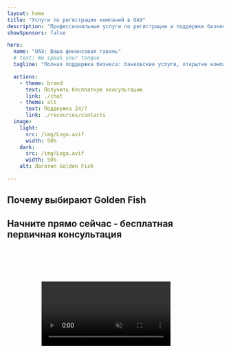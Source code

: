 ```yaml
---
layout: home
title: "Услуги по регистрации компаний в ОАЭ"
description: "Профессиональные услуги по регистрации и поддержке бизнеса в ОАЭ. Открытие компании, банковское обслуживание, налоговые, юридические и визовые решения. Воплощаем ваши бизнес-мечты в реальность."
showSponsors: false

hero:
  name: "ОАЭ: Ваша финансовая гавань"
  # text: We speak your tongue
  tagline: "Полная поддержка бизнеса: банковские услуги, открытие компании, визы. Без предоплаты – оплата только после одобрения."

  actions:
    - theme: brand
      text: Получить бесплатную консультацию
      link: ./chat
    - theme: alt
      text: Поддержка 24/7
      link: ./resources/contacts
  image:
    light:
      src: /img/Logo.avif
      width: 50%
    dark:
      src: /img/Logo.avif
      width: 50%
    alt: Логотип Golden Fish

---
```


<FeatureCards :features="[
  {
    title: 'Открытие банковского счета',
    details: 'Легкое открытие корпоративных и личных счетов в надежных банках ОАЭ.',
    items: [
      'Гарантированное открытие корпоративного счета',
      '90% успешных заявок',
      '**Без предоплаты** - оплата только после одобрения',
    ],
    linkText: 'Read More',
    link: './uae-business/offer/banking/',
    icon: {
      light: '/img/iStock-2153786564.avif',
      dark: '/img/iStock-2166793628.avif',
      alt: 'Банковские услуги'
    }
  },
  {
    title: 'Golden Visa и резидентство',
    details: 'Получите **Golden Visa** ОАЭ для долгосрочного проживания через простой процесс подачи.',
    items: [
      '**Нет необходимости въезжать в ОАЭ каждые 6 месяцев**',
      '98% успешных заявок',
      '**Без предоплаты** - оплата только после одобрения',
    ],
    linkText: 'Read More',
    link: './uae-business/offer/golden-visa/',
    icon: {
      light: '/img/iStock-1312241253.avif',
      dark: '/img/ILONMASKID.webp',
      alt: 'Визовые услуги'
    }
  },
  {
    title: 'Руководство по открытию компании',
    details: 'Полное руководство по регистрации компаний в Free Zone, offshore, mainland, филиалов.',
    items: [
      '**100% иностранное владение** доступно в Free Zones и Mainland',
      'Низкие налоговые ставки - всего 9% корпоративного налога',
      'Отсутствие валютного контроля - легкая репатриация капитала'
    ],
    linkText: 'Read More',
    link: './uae-business/company-registration/overview',
    icon: {
      light: '/img/iStock-2051326997.avif',
      dark: '/img/iStock-1448478309.jpg',
      alt: 'Руководство по открытию компании'
    }
  },
]" />

<FeatureCards :features="[
  {
    title: 'Услуги по комплаенсу',
    details: 'Наши эксперты проведут вас через сложные нормативные требования ОАЭ, включая отчеты ESR и подачи UBO.',
    items: [],
    linkText: 'Read More',
    link: './uae-business/company-registration/ubo',
    icon: {
      light: '/img/iStock-1299393716.avif',
      dark: '/img/iStock-2149731304.avif',
      alt: 'Услуги по комплаенсу'
    }
  },
  {
    title: 'Корпоративный налог и НДС',
    details: 'Экспертные консультации обеспечивают соответствие обязательствам по корпоративному налогу и НДС перед Federal Tax Authority (FTA).',
    items: [],
    linkText: 'Read More',
    link: './uae-business/company-registration/accounting-legal',
    icon: {
      light: '/img/iStock-1018285934.avif',
      dark: '/img/iStock-584576538.avif',
      alt: 'Налоговые услуги'
    }
  },
  {
    title: 'Юридические услуги',
    details: 'Юридическая команда консультирует по законодательству ОАЭ в сфере слияний и поглощений, корпоративной реструктуризации, финансирования и разрешения споров.',
    items: [],
    linkText: 'Read More',
    link: './uae-business/company-registration/Protect-Your-Business',
    icon: {
      light: '/img/iStock-650045508.avif',
      dark: '/img/iStock-1498627598.avif',
      alt: 'Юридические услуги'
    }
  },
  {
    title: 'Бухгалтерия и зарплата',
    details: 'Наши бухгалтеры управляют финансами, ведут бухгалтерский учет, сверку, начисление зарплаты и поддержку аудита, экономя на найме персонала.',
    items: [],
    linkText: 'Read More',
    link: './resources/contacts',
    icon: {
      light: '/img/iStock-1022793868.avif',
      dark: '/img/iStock-1320130292.jpg',
      alt: 'Бухгалтерские услуги'
    }
  },
]" />

## Почему выбирают Golden Fish

<BenefitsList :features="[
{
 icon: '💰',
 title: 'Оплата за результат',
 text: '**Никаких предварительных платежей - оплата только после одобрения.** Полная прозрачность без скрытых комиссий.'
},
{
 icon: '🔄',
 title: 'Множество решений',
 text: 'Доступ к местным и международным банкам. Альтернативные варианты в случае отказа по основной заявке.'
},
{
 icon: '🏦',
 title: 'Банковские связи',
 text: 'Прочные партнерские отношения с крупнейшими банками ОАЭ и международными банками. Подача заявок в несколько банков для максимальных шансов на одобрение.'
},
{
 icon: '📊',
 title: 'Полное сопровождение',
 text: 'Комплексное ведение от подготовки документов до активации счета, с еженедельными отчетами о прогрессе и прямым взаимодействием с банком.'
},
{
 icon: '📝',
 title: 'Профессиональная документация',
 text: 'Наша команда готовит комплексные бизнес-планы и занимается всей документацией по соответствию требованиям.'
},
{
 icon: '🤝',
 title: 'Постоянная поддержка',
 text: 'Непрерывная помощь в банковских операциях и соблюдении требований после открытия счета.'
}
]" />

## Начните прямо сейчас - бесплатная первичная консультация

<div id="contact-form"></div>

<video  autoplay muted playsinline style="padding: 80px" >
  <source src="/img/iStock-2185906461.mp4" type="video/mp4">
</video>

<ContactFormModal formName="Home page" buttonText="Получить бесплатную консультацию" 
:services="['📝 Регистрация компании', '🏧 Открытие банковских счетов', '🪪 EID и Golden Visa', 'Другие услуги']"/>

<!-- <br>

# Истории успеха

<br>

<ImageGrid :images="[
  { src: '/img/iStock-1945498989.avif', href: './immigration.md', alt: 'Иммиграция в ОАЭ' },
  { src: '/img/iStock-1965736217.avif', href: './immigration.md', alt: 'Иммиграция в ОАЭ' },
]"/> -->